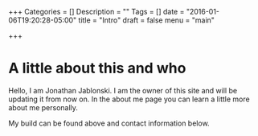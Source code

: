 +++
Categories = []
Description = ""
Tags = []
date = "2016-01-06T19:20:28-05:00"
title = "Intro"
draft = false
menu = "main"

+++

# A little about this and who

Hello, I am Jonathan Jablonski. I am the owner of this site and will be updating it from now on. In the about me page you can learn a little more about me personally. 

My build can be found above and contact information below. 
 
 